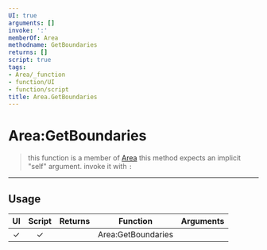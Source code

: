 ```yaml
---
UI: true
arguments: []
invoke: ':'
memberOf: Area
methodname: GetBoundaries
returns: []
script: true
tags:
- Area/_function
- function/UI
- function/script
title: Area.GetBoundaries
---
```

# Area:GetBoundaries
> this function is a member of [Area](civ-6/lua/Area.md)
> this method expects an implicit "self" argument. invoke it with `:`
-----
## Usage
|  UI | Script | Returns | Function | Arguments |
|:---:|:------:|-------:|:--------:|:---------|
|✓|✓||Area:GetBoundaries||
